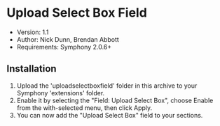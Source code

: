 # Upload Select Box Field

* Version: 1.1
* Author: Nick Dunn, Brendan Abbott
* Requirements: Symphony 2.0.6+


## Installation

1. Upload the 'uploadselectboxfield' folder in this archive to your Symphony 'extensions' folder.
2. Enable it by selecting the "Field: Upload Select Box", choose Enable from the with-selected menu, then click Apply.
3. You can now add the "Upload Select Box" field to your sections.